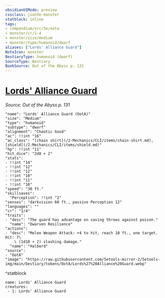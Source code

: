 ```yaml
---
obsidianUIMode: preview
cssclass: json5e-monster
statblock: inline
tags:
- compendium/src/5e/oota
- monster/cr/1-4
- monster/size/medium
- monster/type/humanoid/dwarf
aliases: ["Lords' Alliance Guard"]
NoteIcon: monster
BestiaryType: humanoid (dwarf)
SourceType: Bestiary
BookSource: Out of the Abyss p. 131
---
```

# [Lords' Alliance Guard](2-Mechanics\CLI\bestiary\humanoid/lords-alliance-guard-oota.md)
*Source: Out of the Abyss p. 131*  

```statblock
"name": "Lords' Alliance Guard (OotA)"
"size": "Medium"
"type": "humanoid"
"subtype": "dwarf"
"alignment": "Chaotic Good"
"ac": !!int "16"
"ac_class": "[chain shirt](/2-Mechanics/CLI/items/chain-shirt.md), [shield](/2-Mechanics/CLI/items/shield.md)"
"hp": !!int "11"
"hit_dice": "2d8 + 2"
"stats":
- !!int "14"
- !!int "12"
- !!int "12"
- !!int "10"
- !!int "11"
- !!int "10"
"speed": "30 ft."
"skillsaves":
  "Perception": !!int "2"
"senses": "darkvision 60 ft., passive Perception 12"
"languages": ""
"cr": "1/4"
"traits":
- "desc": "The guard has advantage on saving throws against poison."
  "name": "Dwarven Resilience"
"actions":
- "desc": "Melee Weapon Attack: +4 to hit, reach 10 ft., one target. Hit: 7\
    \ (1d10 + 2) slashing damage."
  "name": "Halberd"
"source":
- "OotA"
"image": "https://raw.githubusercontent.com/5etools-mirror-2/5etools-img/main/bestiary/tokens/OotA/Lords%27%20Alliance%20Guard.webp"
```
^statblock

```encounter-table
name: Lords' Alliance Guard
creatures:
 - 1: Lords' Alliance Guard
```